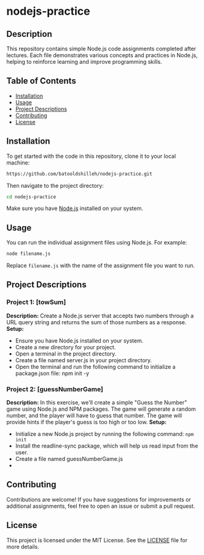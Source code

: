 # nodejs-practice
## Description
This repository contains simple Node.js code assignments completed after lectures. Each file demonstrates various concepts and practices in Node.js, helping to reinforce learning and improve programming skills.

## Table of Contents
- [Installation](#installation)
- [Usage](#usage)
- [Project Descriptions](#project-descriptions)
- [Contributing](#contributing)
- [License](#license)

## Installation
To get started with the code in this repository, clone it to your local machine:

```bash
https://github.com/batooldshilleh/nodejs-practice.git
```

Then navigate to the project directory:

```bash
cd nodejs-practice
```

Make sure you have [Node.js](https://nodejs.org/) installed on your system.

## Usage
You can run the individual assignment files using Node.js. For example:

```bash
node filename.js
```

Replace `filename.js` with the name of the assignment file you want to run.

## Project Descriptions

### Project 1: [towSum]
**Description:** Create a Node.js server that accepts two numbers through a URL query string and returns the sum of those numbers as a response.
**Setup:**
- Ensure you have Node.js installed on your system.
- Create a new directory for your project.
- Open a terminal in the project directory.
- Create a file named server.js in your project directory.
- Open the terminal and run the following command to initialize a package.json file: npm init -y

### Project 2: [guessNumberGame]
**Description:** In this exercise, we'll create a simple "Guess the Number" game using Node.js and NPM packages. The game will generate a random number, and the player will have to guess that number. The game will provide hints if the player's guess is too high or too low.
**Setup:**
- Initialize a new Node.js project by running the following command: `npm init`
- Install the readline-sync package, which will help us read input from the user.
- Create a file named guessNumberGame.js
- 
## Contributing
Contributions are welcome! If you have suggestions for improvements or additional assignments, feel free to open an issue or submit a pull request.

## License
This project is licensed under the MIT License. See the [LICENSE](LICENSE) file for more details.
